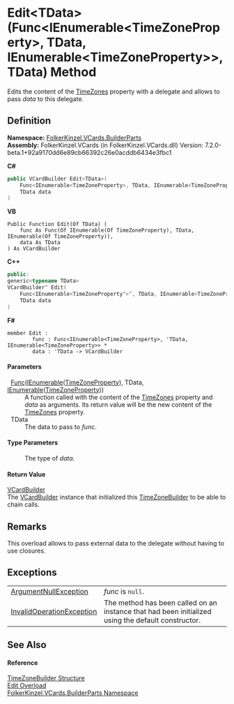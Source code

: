 # Edit&lt;TData&gt;(Func&lt;IEnumerable&lt;TimeZoneProperty&gt;, TData, IEnumerable&lt;TimeZoneProperty&gt;&gt;, TData) Method


Edits the content of the <a href="c07b682f-3b8b-4eff-9286-88369a03a691.md">TimeZones</a> property with a delegate and allows to pass *data* to this delegate.



## Definition
**Namespace:** <a href="30716183-7f69-ceb8-b5fe-4d9f23e7fd2b.md">FolkerKinzel.VCards.BuilderParts</a>  
**Assembly:** FolkerKinzel.VCards (in FolkerKinzel.VCards.dll) Version: 7.2.0-beta.1+92a9170dd6e89cb66392c26e0acddb6434e3fbc1

**C#**
``` C#
public VCardBuilder Edit<TData>(
	Func<IEnumerable<TimeZoneProperty>, TData, IEnumerable<TimeZoneProperty?>?> func,
	TData data
)

```
**VB**
``` VB
Public Function Edit(Of TData) ( 
	func As Func(Of IEnumerable(Of TimeZoneProperty), TData, IEnumerable(Of TimeZoneProperty)),
	data As TData
) As VCardBuilder
```
**C++**
``` C++
public:
generic<typename TData>
VCardBuilder^ Edit(
	Func<IEnumerable<TimeZoneProperty^>^, TData, IEnumerable<TimeZoneProperty^>^>^ func, 
	TData data
)
```
**F#**
``` F#
member Edit : 
        func : Func<IEnumerable<TimeZoneProperty>, 'TData, IEnumerable<TimeZoneProperty>> * 
        data : 'TData -> VCardBuilder 
```



#### Parameters
<dl><dt>  <a href="https://learn.microsoft.com/dotnet/api/system.func-3" target="_blank" rel="noopener noreferrer">Func</a>(<a href="https://learn.microsoft.com/dotnet/api/system.collections.generic.ienumerable-1" target="_blank" rel="noopener noreferrer">IEnumerable</a>(<a href="3d95294e-eb6d-9637-dd41-e876afb4fe20.md">TimeZoneProperty</a>), TData, <a href="https://learn.microsoft.com/dotnet/api/system.collections.generic.ienumerable-1" target="_blank" rel="noopener noreferrer">IEnumerable</a>(<a href="3d95294e-eb6d-9637-dd41-e876afb4fe20.md">TimeZoneProperty</a>))</dt><dd>A function called with the content of the <a href="c07b682f-3b8b-4eff-9286-88369a03a691.md">TimeZones</a> property and <em>data</em> as arguments. Its return value will be the new content of the <a href="c07b682f-3b8b-4eff-9286-88369a03a691.md">TimeZones</a> property.</dd><dt>  TData</dt><dd>The data to pass to <em>func</em>.</dd></dl>

#### Type Parameters
<dl><dt /><dd>The type of <em>data</em>.</dd></dl>

#### Return Value
<a href="4254b25b-c39b-3224-d22e-0072642cabb3.md">VCardBuilder</a>  
The <a href="4254b25b-c39b-3224-d22e-0072642cabb3.md">VCardBuilder</a> instance that initialized this <a href="30c9180d-cc8b-f5fa-8d6c-2d8b909cdaf7.md">TimeZoneBuilder</a> to be able to chain calls.

## Remarks
This overload allows to pass external data to the delegate without having to use closures.

## Exceptions
<table>
<tr>
<td><a href="https://learn.microsoft.com/dotnet/api/system.argumentnullexception" target="_blank" rel="noopener noreferrer">ArgumentNullException</a></td>
<td><em>func</em> is <code>null</code>.</td></tr>
<tr>
<td><a href="https://learn.microsoft.com/dotnet/api/system.invalidoperationexception" target="_blank" rel="noopener noreferrer">InvalidOperationException</a></td>
<td>The method has been called on an instance that had been initialized using the default constructor.</td></tr>
</table>

## See Also


#### Reference
<a href="30c9180d-cc8b-f5fa-8d6c-2d8b909cdaf7.md">TimeZoneBuilder Structure</a>  
<a href="3fb244ac-dc8e-7396-d436-1e386c13f66d.md">Edit Overload</a>  
<a href="30716183-7f69-ceb8-b5fe-4d9f23e7fd2b.md">FolkerKinzel.VCards.BuilderParts Namespace</a>  
